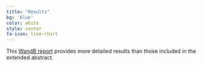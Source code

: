 ```yaml
---
title: "Results"
bg: 'blue'
color: white
style: center
fa-icon: line-chart
---
```


This [WandB report](https://wandb.ai/juanjo3ns/mineRL/reports/PiCoEDL-results-comparison--Vmlldzo2NTg1ODQ?accessToken=qbt7em2urttfl2k9pshl3i88sisr10ts4zh43ih0ejlsi2bua319c5z3tzxe3kri) provides more detailed results than those included in the extended abstract.


